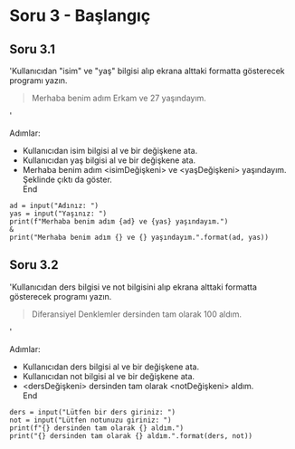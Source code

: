 # Soru 3 - Başlangıç

## Soru 3.1

'Kullanıcıdan "isim" ve "yaş" bilgisi alıp ekrana alttaki formatta gösterecek programı yazın. <br>
> Merhaba benim adım Erkam ve 27 yaşındayım.

'

Adımlar:
- Kullanıcıdan isim bilgisi al ve bir değişkene ata.
- Kullanıcıdan yaş bilgisi al ve bir değişkene ata.
- Merhaba benim adım <isimDeğişkeni> ve <yaşDeğişkeni> yaşındayım. Şeklinde çıktı da göster. <br>
End <br>


```
ad = input("Adınız: ")
yas = input("Yaşınız: ")
print(f"Merhaba benim adım {ad} ve {yas} yaşındayım.")
&
print("Merhaba benim adım {} ve {} yaşındayım.".format(ad, yas))
```

## Soru 3.2

'Kullanıcıdan ders bilgisi ve not bilgisini alıp ekrana alttaki formatta gösterecek programı yazın. <br>
> Diferansiyel Denklemler dersinden tam olarak 100 aldım.

'

Adımlar:
- Kullanıcıdan ders bilgisi al ve bir değişkene ata.
- Kullanıcıdan not bilgisi al ve bir değişkene ata.
- <dersDeğişkeni> dersinden tam olarak <notDeğişkeni> aldım. <br>
End <br>


```
ders = input("Lütfen bir ders giriniz: ")
not = input("Lütfen notunuzu giriniz: ")
print(f"{} dersinden tam olarak {} aldım.")
print("{} dersinden tam olarak {} aldım.".format(ders, not))
```

